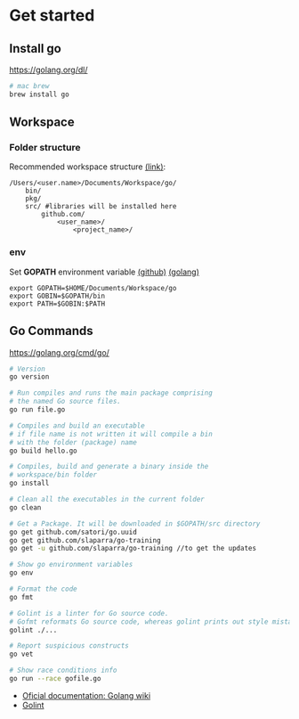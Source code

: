 # Get started

## Install go
https://golang.org/dl/

```bash
# mac brew
brew install go
```

## Workspace

### Folder structure
Recommended workspace structure [(link)](https://golang.org/doc/code.html#Workspaces):
```
/Users/<user.name>/Documents/Workspace/go/
    bin/
    pkg/
    src/ #libraries will be installed here
        github.com/
            <user_name>/
                <project_name>/
```

### env
Set **GOPATH** environment variable
[(github)](https://github.com/golang/go/wiki/SettingGOPATH#zsh)
[(golang)](https://golang.org/doc/code.html#GOPATH)

```
export GOPATH=$HOME/Documents/Workspace/go
export GOBIN=$GOPATH/bin
export PATH=$GOBIN:$PATH
```


## Go Commands

https://golang.org/cmd/go/

```bash
# Version
go version

# Run compiles and runs the main package comprising
# the named Go source files.
go run file.go

# Compiles and build an executable
# if file name is not written it will compile a bin 
# with the folder (package) name 
go build hello.go

# Compiles, build and generate a binary inside the 
# workspace/bin folder
go install 

# Clean all the executables in the current folder
go clean

# Get a Package. It will be downloaded in $GOPATH/src directory
go get github.com/satori/go.uuid
go get github.com/slaparra/go-training
go get -u github.com/slaparra/go-training //to get the updates

# Show go environment variables
go env

# Format the code
go fmt

# Golint is a linter for Go source code.
# Gofmt reformats Go source code, whereas golint prints out style mistakes.
golint ./...

# Report suspicious constructs
go vet

# Show race conditions info
go run --race gofile.go
```

- [Oficial documentation: Golang wiki](https://github.com/golang/go/wiki)
- [Golint](https://github.com/golang/lint)